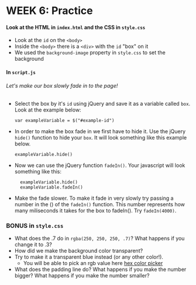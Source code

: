 # WEEK 6: Practice

#### Look at the HTML in `index.html` and the CSS in `style.css`
* Look at the `id` on the `<body>`
* Inside the `<body>` there is a `<div>` with the `id` "box" on it
* We used the `background-image` property in `style.css` to set the background 

#### In `script.js` 
###### Let's make our box slowly fade in to the page!
* Select the box by it's `id` using jQuery and save it as a variable called `box`. Look at the example below:
  ``` 
  var exampleVariable = $("#example-id") 
  ```
* In order to make the box fade in we first have to hide it. Use the jQuery `hide()` function to hide your `box`. It will look something like this example below.
  ``` 
  exampleVariable.hide() 
  ```
* Now we can use the jQuery function `fadeIn()`. Your javascript will look something like this:
  ``` 
    exampleVariable.hide()
    exampleVariable.fadeIn()
  ```
* Make the fade slower. To make it fade in very slowly try passing a number in the () of the `fadeIn()` function. This number represents how many miliseconds it takes for the box to fadeIn(). Try `fadeIn(4000)`.

### BONUS in `style.css`
* What does the .7 do in `rgba(250, 250, 250, .7)`? What happens if you change it to .3?
* How did we make the background color transparent? 
* Try to make it a transparent blue instead (or any other color!). 
  * You will be able to pick an rgb value here [hex color picker](https://www.google.com/search?q=hex+color+picker&oq=hex+color+picker&aqs=chrome..69i57j0l5.4535j0j4&sourceid=chrome&ie=UTF-8)
* What does the padding line do? What happens if you make the number bigger? What happens if you make the number smaller?

